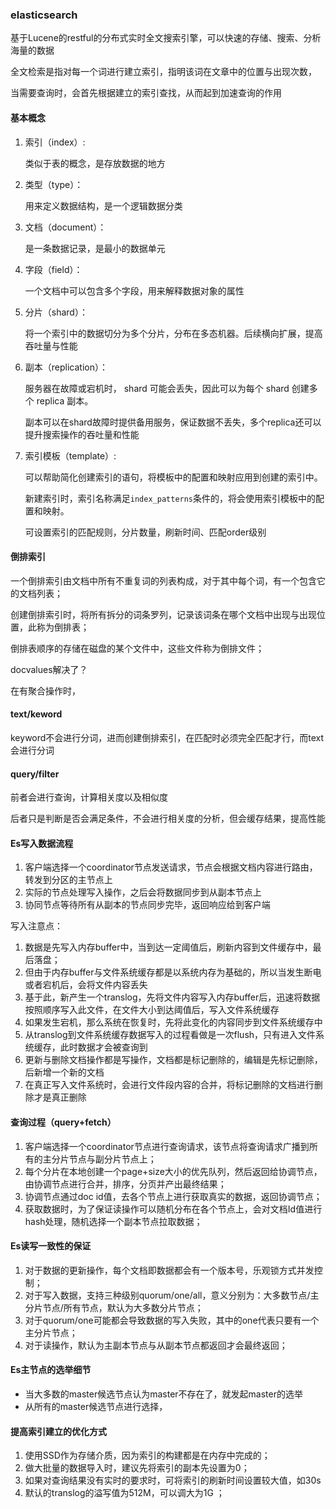 ### elasticsearch

基于Lucene的restful的分布式实时全文搜索引擎，可以快速的存储、搜索、分析海量的数据

全文检索是指对每一个词进行建立索引，指明该词在文章中的位置与出现次数，

当需要查询时，会首先根据建立的索引查找，从而起到加速查询的作用

#### 基本概念

1. 索引（index）: 

   类似于表的概念，是存放数据的地方

2. 类型（type）：

   用来定义数据结构，是一个逻辑数据分类

3. 文档（document）：

   是一条数据记录，是最小的数据单元 

4. 字段（field）：

   一个文档中可以包含多个字段，用来解释数据对象的属性

5. 分片（shard）：

   将一个索引中的数据切分为多个分片，分布在多态机器。后续横向扩展，提高吞吐量与性能

6. 副本（replication）：

   服务器在故障或宕机时， shard 可能会丢失，因此可以为每个 shard 创建多个 replica 副本。

   副本可以在shard故障时提供备用服务，保证数据不丢失，多个replica还可以提升搜索操作的吞吐量和性能

7. 索引模板（template）:

   可以帮助简化创建索引的语句，将模板中的配置和映射应用到创建的索引中。

   新建索引时，索引名称满足`index_patterns`条件的，将会使用索引模板中的配置和映射。

   可设置索引的匹配规则，分片数量，刷新时间、匹配order级别

#### 倒排索引

一个倒排索引由文档中所有不重复词的列表构成，对于其中每个词，有一个包含它的文档列表；

创建倒排索引时，将所有拆分的词条罗列，记录该词条在哪个文档中出现与出现位置，此称为倒排表；

倒排表顺序的存储在磁盘的某个文件中，这些文件称为倒排文件；

docvalues解决了？

在有聚合操作时，

#### text/keword

keyword不会进行分词，进而创建倒排索引，在匹配时必须完全匹配才行，而text会进行分词

#### query/filter

前者会进行查询，计算相关度以及相似度

后者只是判断是否会满足条件，不会进行相关度的分析，但会缓存结果，提高性能

#### Es写入数据流程

1. 客户端选择一个coordinator节点发送请求，节点会根据文档内容进行路由，转发到分区的主节点上
2. 实际的节点处理写入操作，之后会将数据同步到从副本节点上
3. 协同节点等待所有从副本的节点同步完毕，返回响应给到客户端

写入注意点：

1. 数据是先写入内存buffer中，当到达一定阈值后，刷新内容到文件缓存中，最后落盘；
2. 但由于内存buffer与文件系统缓存都是以系统内存为基础的，所以当发生断电或者宕机后，会将文件内容丢失
3. 基于此，新产生一个translog，先将文件内容写入内存buffer后，迅速将数据按照顺序写入此文件，在文件大小到达阈值后，写入文件系统缓存
4. 如果发生宕机，那么系统在恢复时，先将此变化的内容同步到文件系统缓存中
5. 从translog到文件系统缓存数据写入的过程看做是一次flush，只有进入文件系统缓存，此时数据才会被查询到
6. 更新与删除文档操作都是写操作，文档都是标记删除的，编辑是先标记删除，后新增一个新的文档
7. 在真正写入文件系统时，会进行文件段内容的合并，将标记删除的文档进行删除才是真正删除

#### 查询过程（query+fetch）

1. 客户端选择一个coordinator节点进行查询请求，该节点将查询请求广播到所有的主分片节点与副分片节点上；
2. 每个分片在本地创建一个page+size大小的优先队列，然后返回给协调节点，由协调节点进行合并，排序，分页并产出最终结果；
3. 协调节点通过doc id值，去各个节点上进行获取真实的数据，返回协调节点；
4. 获取数据时，为了保证读操作可以随机分布在各个节点上，会对文档Id值进行hash处理，随机选择一个副本节点拉取数据；

#### Es读写一致性的保证

1. 对于数据的更新操作，每个文档即数据都会有一个版本号，乐观锁方式并发控制；
2. 对于写入数据，支持三种级别quorum/one/all，意义分别为：大多数节点/主分片节点/所有节点，默认为大多数分片节点；
3. 对于quorum/one可能都会导致数据的写入失败，其中的one代表只要有一个主分片节点；
4. 对于读操作，默认为主副本节点与从副本节点都返回才会最终返回；

#### Es主节点的选举细节

- 当大多数的master候选节点认为master不存在了，就发起master的选举
- 从所有的master候选节点进行选择，

#### 提高索引建立的优化方式

1. 使用SSD作为存储介质，因为索引的构建都是在内存中完成的；
2. 做大批量的数据导入时，建议先将索引的副本先设置为0；
3. 如果对查询结果没有实时的要求时，可将索引的刷新时间设置较大值，如30s
4. 默认的translog的溢写值为512M，可以调大为1G ；

